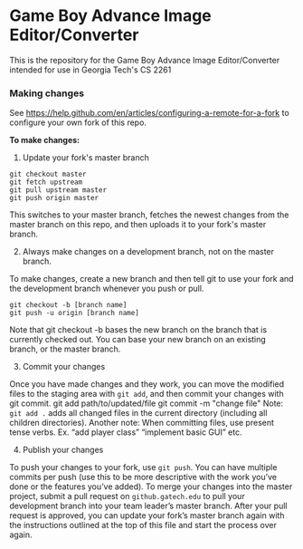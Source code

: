 # Game Boy Advance Image Editor/Converter
This is the repository for the Game Boy Advance Image Editor/Converter intended for use in Georgia Tech's CS 2261

### Making changes

See https://help.github.com/en/articles/configuring-a-remote-for-a-fork to configure your own fork of this repo.

**To make changes:**
1. Update your fork's master branch

```
git checkout master
git fetch upstream
git pull upstream master
git push origin master
```

This switches to your master branch, fetches the newest changes from the master branch on this repo, and then uploads it to your fork's master branch.

2. Always make changes on a development branch, not on the master branch.

To make changes, create a new branch and then tell git to use your fork and the development branch whenever you push or pull.

```
git checkout -b [branch name]
git push -u origin [branch name]
```

Note that git checkout -b bases the new branch on the branch that is currently checked out. You can base your new branch on an existing branch, or the master branch.

3. Commit your changes

Once you have made changes and they work, you can move the modified files to
the staging area with `git add`, and then commit your changes with git commit. git add path/to/updated/file
git commit -m "change file"
Note: `git add .` adds all changed files in the current directory (including all
children directories).
Another note: When committing files, use present tense verbs. Ex. “add player class” “implement basic GUI” etc.

4. Publish your changes

To push your changes to your fork, use `git push`. You can have multiple commits per push (use this to be more descriptive with the work you’ve done or the features you’ve added).
To merge your changes into the master project, submit a pull request on `github.gatech.edu` to pull your development branch into your team leader’s master branch. After your pull request is approved, you can update your fork’s master branch again with the instructions outlined at the top of this file and start the process over again.
